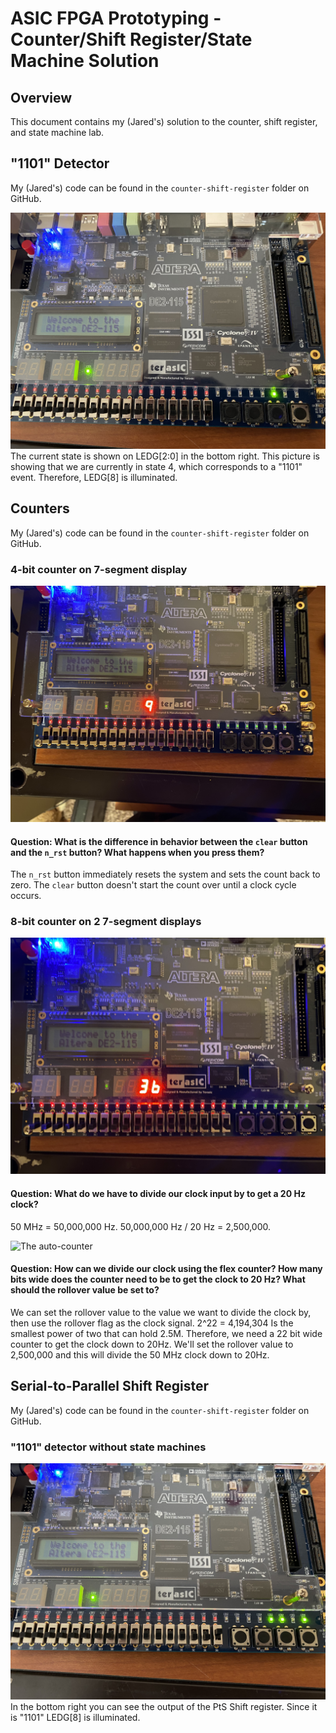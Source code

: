 # ASIC FPGA Prototyping - Counter/Shift Register/State Machine Solution
## Overview
This document contains my (Jared's) solution to the counter, shift register, and state machine lab.

## "1101" Detector
My (Jared's) code can be found in the `counter-shift-register` folder on GitHub. 

![1101 State Machine](./img/state-1101-detector.jpg)
The current state is shown on LEDG[2:0] in the bottom right. This picture is showing that we are currently in state 4, which corresponds to a "1101" event. Therefore, LEDG[8] is illuminated.

## Counters
My (Jared's) code can be found in the `counter-shift-register` folder on GitHub. 

### 4-bit counter on 7-segment display
![4-bit Counter](./img/counter-4-bit.jpg)

#### Question: What is the difference in behavior between the `clear` button and the `n_rst` button? What happens when you press them?
The `n_rst` button immediately resets the system and sets the count back to zero. The `clear` button doesn't start the count over until a clock cycle occurs.

### 8-bit counter on 2 7-segment displays
![8-bit Counter](./img/counter-8-bit.jpg)

#### Question: What do we have to divide our clock input by to get a 20 Hz clock?
50 MHz = 50,000,000 Hz. 50,000,000 Hz / 20 Hz = 2,500,000.

![The auto-counter](./img/auto-counter.gif)

#### Question: How can we divide our clock using the flex counter? How many bits wide does the counter need to be to get the clock to 20 Hz? What should the rollover value be set to? 
We can set the rollover value to the value we want to divide the clock by, then use the rollover flag as the clock signal. 2^22 = 4,194,304 Is the smallest power of two that can hold 2.5M. Therefore, we need a 22 bit wide counter to get the clock down to 20Hz. We'll set the rollover value to 2,500,000 and this will divide the 50 MHz clock down to 20Hz. 

## Serial-to-Parallel Shift Register
My (Jared's) code can be found in the `counter-shift-register` folder on GitHub.

### "1101" detector without state machines
![1101 detector with PtS Shift Register](./img/parallel-1101-detector.jpg)
In the bottom right you can see the output of the PtS Shift register. Since it is "1101" LEDG[8] is illuminated.